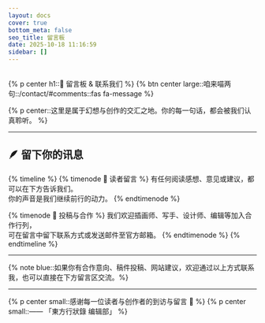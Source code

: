 ```yaml
---
layout: docs
cover: true
bottom_meta: false
seo_title: 留言板
date: 2025-10-18 11:16:59
sidebar: []
--- 
```

<br/>
{% p center h1::📮 留言板 & 联系我们 %}
{% btn center large::咱来喵两句::/contact/#comments::fas fa-message %}
<br/>

{% p center::这里是属于幻想与创作的交汇之地。你的每一句话，都会被我们认真聆听。 %}

---

## 🪶 留下你的讯息

{% timeline %}
{% timenode 🌸 读者留言 %}
有任何阅读感想、意见或建议，都可以在下方告诉我们。  
你的声音是我们继续前行的动力。
{% endtimenode %}

{% timenode 📖 投稿与合作 %}
我们欢迎插画师、写手、设计师、编辑等加入合作行列，  
可在留言中留下联系方式或发送邮件至官方邮箱。
{% endtimenode %}
{% endtimeline %}

---

{% note blue::如果你有合作意向、稿件投稿、网站建议，欢迎通过以上方式联系我，也可以直接在下方留言区交流。%}

---


{% p center small::感谢每一位读者与创作者的到访与留言 🌌 %}
{% p center small::—— 「東方行狀錄 编辑部」 %}
